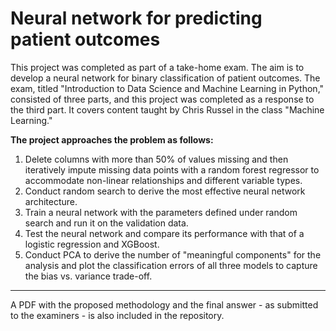 # Neural network for predicting patient outcomes
This project was completed as part of a take-home exam. The aim is to develop a neural network for binary classification of patient outcomes. The exam, titled "Introduction to Data Science and Machine Learning in Python," consisted of three parts, and this project was completed as a response to the third part. It covers content taught by Chris Russel in the class "Machine Learning."

**The project approaches the problem as follows:**

1. Delete columns with more than 50% of values missing and then iteratively impute missing data points with a random forest regressor to accommodate non-linear relationships and different variable types.
2. Conduct random search to derive the most effective neural network architecture.
3. Train a neural network with the parameters defined under random search and run it on the validation data.
4. Test the neural network and compare its performance with that of a logistic regression and XGBoost.
5. Conduct PCA to derive the number of "meaningful components" for the analysis and plot the classification errors of all three models to capture the bias vs. variance trade-off.

--------

A PDF with the proposed methodology and the final answer - as submitted to the examiners - is also included in the repository.

